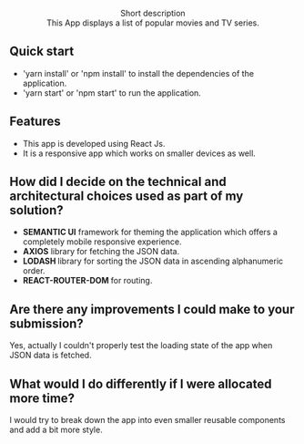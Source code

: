 <p align="center">
  
  <p align="center">
    Short description
    <br>
    This App displays a list of popular movies and TV series.
    
  </p>
</p>



## Quick start


- 'yarn install' or 'npm install' to install the dependencies of the application.
- 'yarn start' or 'npm start' to run the application.


## Features

- This app is developed using React Js.
- It is a responsive app which works on smaller devices as well.

## How did I decide on the technical and architectural choices used as part of my solution?


- <b>SEMANTIC UI</b> framework for theming the application which offers a completely mobile responsive experience.
- <b>AXIOS</b> library for fetching the JSON data.
- <b>LODASH </b> library for sorting the JSON data in ascending alphanumeric order.
- <b>REACT-ROUTER-DOM </b> for routing.

## Are there any improvements I could make to your submission?

<p> Yes, actually I couldn't properly test the loading state of the app when JSON data is fetched.
  
## What would I do differently if I were allocated more time?

<p> I would try to break down the app into even smaller reusable components and add a bit more style.






